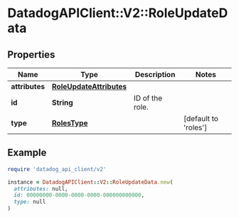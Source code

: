 # DatadogAPIClient::V2::RoleUpdateData

## Properties

| Name           | Type                                                | Description     | Notes                        |
| -------------- | --------------------------------------------------- | --------------- | ---------------------------- |
| **attributes** | [**RoleUpdateAttributes**](RoleUpdateAttributes.md) |                 |                              |
| **id**         | **String**                                          | ID of the role. |                              |
| **type**       | [**RolesType**](RolesType.md)                       |                 | [default to &#39;roles&#39;] |

## Example

```ruby
require 'datadog_api_client/v2'

instance = DatadogAPIClient::V2::RoleUpdateData.new(
  attributes: null,
  id: 00000000-0000-0000-0000-000000000000,
  type: null
)
```
